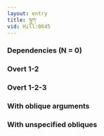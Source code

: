 ```yaml
---
layout: entry
title: སྙུག་
vid: Hill:0645
---
```

### Dependencies (N = 0)


### Overt 1-2


### Overt 1-2-3


### With oblique arguments


### With unspecified obliques
